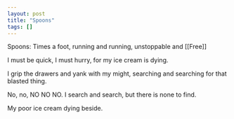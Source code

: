 ```yaml
---
layout: post
title: "Spoons"
tags: []
---
```


Spoons:
Times a foot, running and running, unstoppable and [[Free]]

I must be quick, I must hurry, for my ice cream is dying. 

I grip the drawers and yank with my might, searching and searching for that blasted thing. 

No, no, NO NO NO. I search and search, but there is none to find. 

My poor ice cream dying beside.